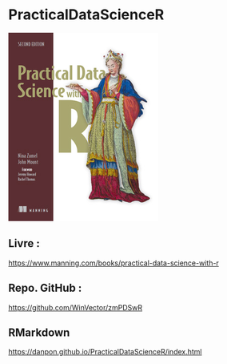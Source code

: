 # PracticalDataScienceR

![PracticalDataScienceR](practicaldatascience.jpg)

## Livre :
<https://www.manning.com/books/practical-data-science-with-r>

## Repo. GitHub :

<https://github.com/WinVector/zmPDSwR>

## RMarkdown 

<https://danpon.github.io/PracticalDataScienceR/index.html>
